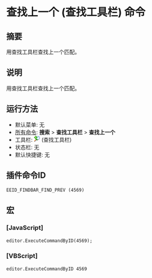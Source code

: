 # 查找上一个 (查找工具栏) 命令

## 摘要

用查找工具栏查找上一个匹配。

## 说明

用查找工具栏查找上一个匹配。

## 运行方法

- 默认菜单: 无
- [所有命令](../tools/all_commands): **搜索**
\> **查找工具栏** \> **查找上一个**
- 工具栏: ![](../../images/editrepeatback.png) (查找工具栏)
- 状态栏: 无
- 默认快捷键: 无

## 插件命令ID

```
EEID_FINDBAR_FIND_PREV (4569)
```

## 宏

### \[JavaScript\]

```
editor.ExecuteCommandByID(4569);
```

### \[VBScript\]

```
editor.ExecuteCommandByID 4569
```
